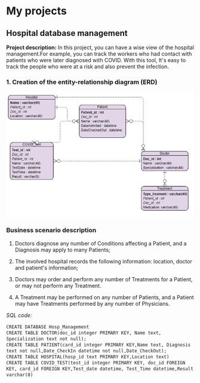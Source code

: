 # My projects
## Hospital database management

**Project description:** 
In this project, you can have a wise view of the hospital management.For example, you can track the workers who had contact with patients who were later diagnosed with COVID. With this tool, It's easy to track the people who were at a risk and also prevent the infection.

### 1. Creation of the entity-relationship diagram (ERD)


<img src="images/Hospital.vpd.png?raw=true"/>

### Business scenario description
1. Doctors diagnose any number of Conditions affecting a Patient, and a Diagnosis may apply to many Patients;

2. The involved hospital records the following information: location, doctor and patient's information;

3. Doctors may order and perform any number of  Treatments for a Patient, or may not perform any Treatment.

4. A Treatment  may be performed on any number of Patients, and a Patient may have Treatments performed by any number of Physicians.

_SQL code:_

```
CREATE DATABASE Hosp_Management
CREATE TABLE DOCTOR(doc_id integer PRIMARY KEY, Name text, Specialization text not null);
CREATE TABLE PATIENT(card_id integer PRIMARY KEY,Name text, Diagnosis text not null,Date_CheckIn datetime not null,Date_CheckOut);
CREATE TABLE HOSPITAL(hosp_id text PRIMARY KEY,Location text)
CREATE TABLE COVID_TEST(test_id integer PRIMARY KEY, doc_id FOREIGN KEY, card_id FOREIGN KEY,Test_date datetime, Test_Time datetime,Result varchar(8)
```
<!-- 

### 2. Assess assumptions on which statistical inference will be based

```javascript
if (isAwesome){
  return true
}
```

### 3. Support the selection of appropriate statistical tools and techniques

<img src="images/dummy_thumbnail.jpg?raw=true"/>

### 4. Provide a basis for further data collection through surveys or experiments

Sed ut perspiciatis unde omnis iste natus error sit voluptatem accusantium doloremque laudantium, totam rem aperiam, eaque ipsa quae ab illo inventore veritatis et quasi architecto beatae vitae dicta sunt explicabo. 

For more details see [GitHub Flavored Markdown](https://guides.github.com/features/mastering-markdown/).  -->
